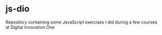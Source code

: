 # js-dio
 Repository containing some JavaScript exercises I did during a few courses at Digital Innovation One
